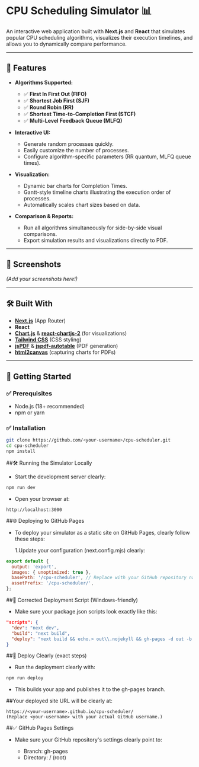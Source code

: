 # CPU Scheduling Simulator 📊

An interactive web application built with **Next.js** and **React** that simulates popular CPU scheduling algorithms, visualizes their execution timelines, and allows you to dynamically compare performance.

---

## 🚀 Features

- **Algorithms Supported:**
  - ✅ **First In First Out (FIFO)**
  - ✅ **Shortest Job First (SJF)**
  - ✅ **Round Robin (RR)**
  - ✅ **Shortest Time-to-Completion First (STCF)**
  - ✅ **Multi-Level Feedback Queue (MLFQ)**

- **Interactive UI:**
  - Generate random processes quickly.
  - Easily customize the number of processes.
  - Configure algorithm-specific parameters (RR quantum, MLFQ queue times).

- **Visualization:**
  - Dynamic bar charts for Completion Times.
  - Gantt-style timeline charts illustrating the execution order of processes.
  - Automatically scales chart sizes based on data.

- **Comparison & Reports:**
  - Run all algorithms simultaneously for side-by-side visual comparisons.
  - Export simulation results and visualizations directly to PDF.

---

## 📸 Screenshots

*(Add your screenshots here!)*

---

## 🛠 Built With

- **[Next.js](https://nextjs.org)** (App Router)
- **React**
- **[Chart.js](https://www.chartjs.org)** & **[react-chartjs-2](https://react-chartjs-2.js.org)** (for visualizations)
- **[Tailwind CSS](https://tailwindcss.com)** (CSS styling)
- **[jsPDF](https://github.com/parallax/jsPDF)** & **[jspdf-autotable](https://github.com/simonbengtsson/jsPDF-AutoTable)** (PDF generation)
- **[html2canvas](https://html2canvas.hertzen.com/)** (capturing charts for PDFs)

---

## 🚩 Getting Started

### ✅ **Prerequisites**

- Node.js (18+ recommended)
- npm or yarn

### ✅ **Installation**

```bash
git clone https://github.com/<your-username>/cpu-scheduler.git
cd cpu-scheduler
npm install
```

##🛠️ Running the Simulator Locally
 - Start the development server clearly:
```bash
npm run dev
```
 - Open your browser at:
```arduino
http://localhost:3000
```
##🌐 Deploying to GitHub Pages
 - To deploy your simulator as a static site on GitHub Pages, clearly follow these steps:

    1.Update your configuration (next.config.mjs) clearly:
```js
export default {
  output: 'export',
  images: { unoptimized: true },
  basePath: '/cpu-scheduler', // Replace with your GitHub repository name exactly
  assetPrefix: '/cpu-scheduler/',
};
```

##📌 Corrected Deployment Script (Windows-friendly)
 - Make sure your package.json scripts look exactly like this:
```json
"scripts": {
  "dev": "next dev",
  "build": "next build",
  "deploy": "next build && echo.> out\\.nojekyll && gh-pages -d out -b gh-pages"
}
```

##🚀 Deploy Clearly (exact steps)
 - Run the deployment clearly with:
```bash
npm run deploy
```
 - This builds your app and publishes it to the gh-pages branch.

##Your deployed site URL will be clearly at:
```arduino
https://<your-username>.github.io/cpu-scheduler/
(Replace <your-username> with your actual GitHub username.)
```

##✅ GitHub Pages Settings
 - Make sure your GitHub repository's settings clearly point to:

   - Branch: gh-pages
   - Directory: / (root)
